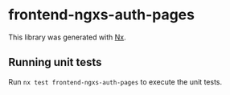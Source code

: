 # frontend-ngxs-auth-pages

This library was generated with [Nx](https://nx.dev).

## Running unit tests

Run `nx test frontend-ngxs-auth-pages` to execute the unit tests.
